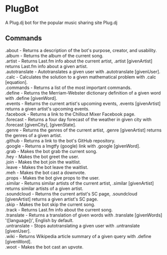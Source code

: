 PlugBot
=======

A Plug.dj bot for the popular music sharing site Plug.dj

Commands
--------

.about - Returns a description of the bot's purpose, creator, and usability.  
.album - Returns the album of the current song.  
.artist - Returns Last.fm info about the current artist, .artist [givenArtist] returns Last.fm info about a given artist.  
.autotranslate - Autotranslates a given user with .autotranslate [givenUser].  
.calc - Calculates the solution to a given mathematical problem with .calc [equation].  
.commands - Returns a list of the most important commands.   
.define - Returns the Merriam-Webster dictionary definition of a given word with .define [givenWord].  
.events - Returns the current artist's upcoming events, .events [givenArtist] returns a given artist's upcoming events.  
.facebook - Returns a link to the Chillout Mixer Facebook page.  
.forecast - Returns a four day forecast of the weather in given city with .forecast [givenCity], [givenState].  
.genre - Returns the genres of the current artist, .genre [givenArtist] returns the genres of a given artist.  
.github - Returns a link to the bot's GitHub repository.  
.google - Returns a lmgtfy (google) link with .google [givenWord].    
.grab - Makes the bot grab the current song.  
.hey - Makes the bot greet the user.  
.join - Makes the bot join the waitlist.  
.leave - Makes the bot leave the waitlist.  
.meh - Makes the bot cast a downvote.  
.props - Makes the bot give props to the user.  
.similar - Returns similar artists of the current artist, .similar [givenArtist] returns similar artists of a given artist.  
.soundcloud - Returns the current artist's SC page, .soundcloud [givenArtist] returns a given artist's SC page.  
.skip - Makes the bot skip the current song.  
.track - Returns Last.fm info about the current song.  
.translate - Returns a translation of given words with .translate [givenWords] '([language])', English by default.  
.untranslate - Stops autotranslating a given user with .untranslate [givenUser].  
.wiki - Returns Wikipedia article summary of a given query with .define [givenWord].  
.woot - Makes the bot cast an upvote.  
